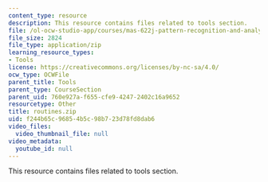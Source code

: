 ```yaml
---
content_type: resource
description: This resource contains files related to tools section.
file: /ol-ocw-studio-app/courses/mas-622j-pattern-recognition-and-analysis-fall-2006/f244b65c96854b5c98b723d78fd8dab6_routines.zip
file_size: 2824
file_type: application/zip
learning_resource_types:
- Tools
license: https://creativecommons.org/licenses/by-nc-sa/4.0/
ocw_type: OCWFile
parent_title: Tools
parent_type: CourseSection
parent_uid: 760e927a-f655-cfe9-4247-2402c16a9652
resourcetype: Other
title: routines.zip
uid: f244b65c-9685-4b5c-98b7-23d78fd8dab6
video_files:
  video_thumbnail_file: null
video_metadata:
  youtube_id: null
---
```

This resource contains files related to tools section.